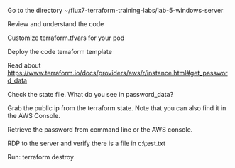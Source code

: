 Go to the directory ~/flux7-terraform-training-labs/lab-5-windows-server

Review and understand the code

Customize terraform.tfvars for your pod

Deploy the code terraform template

Read about https://www.terraform.io/docs/providers/aws/r/instance.html#get_password_data

Check the state file. What do you see in password_data?

Grab the public ip from the terraform state. Note that you can also find it in the AWS Console.

Retrieve the password from command line or the AWS console.

RDP to the server and verify there is a file in c:\test.txt



Run: terraform destroy
